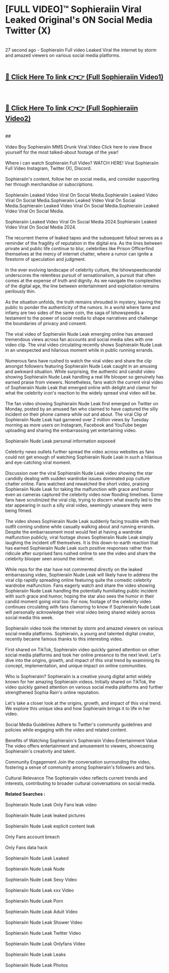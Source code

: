 # [FULL VIDEO]™ Sophieraiin Viral Leaked Original's ON Social Media Twitter (X) <br>
<br>
27 second ago - Sophieraiin Full video Leaked Viral the internet by storm and amazed viewers on various social media platforms.<br>

 <br>

##  <a href="https://play.123hd.live?title=Full Sophieraiin&ref=git">🔴 Click Here To link 👉👉 (Full Sophieraiin Video1)</a><br>
  <br>

##  <a href="https://play.123hd.live?title=Full Sophieraiin&ref=git">🔴 Click Here To link 👉👉 (Full Sophieraiin Video2)</a><br>
  <br>
  ##


  <br>

  <br>
Video Boy Sophieraiin MMS Drunk Viral.Video Click here to view Brace yourself for the most talked-about footage of the year!
<br><br>
Where i can watch Sophieraiin Full Video? WATCH HERE! Viral Sophieraiin Full Video Instagram, Twitter (X), Discord.
<br><br>
Sophieraiin's content, follow her on social media, and consider supporting her through merchandise or subscriptions.
<br><br>
Sophieraiin Leaked Video Viral On Social Media.Sophieraiin Leaked Video Viral On Social Media.Sophieraiin Leaked Video Viral On Social Media.Sophieraiin Leaked Video Viral On Social Media.Sophieraiin Leaked Video Viral On Social Media.
<br><br>
Sophieraiin Leaked Video Viral On Social Media 2024.Sophieraiin Leaked Video Viral On Social Media 2024.
<br><br>
The recurrent theme of leaked tapes and the subsequent fallout serves as a reminder of the fragility of reputation in the digital era. As the lines between private and public life continue to blur, celebrities like Prison Officerfind themselves at the mercy of internet chatter, where a rumor can ignite a firestorm of speculation and judgment.
<br><br>
In the ever evolving landscape of celebrity culture, the Ishowspeedscandal underscores the relentless pursuit of sensationalism, a pursuit that often comes at the expense of truth and dignity. As we navigate the complexities of the digital age, the line between entertainment and exploitation remains perilously thin.
<br><br>
As the situation unfolds, the truth remains shrouded in mystery, leaving the public to ponder the authenticity of the rumors. In a world where fame and infamy are two sides of the same coin, the saga of Ishowspeedis a testament to the power of social media to shape narratives and challenge the boundaries of privacy and consent.
<br><br>
The viral video of Sophieraiin Nude Leak emerging online has amassed tremendous views across fan accounts and social media sites with one video clip. The viral video circulating recently shows Sophieraiin Nude Leak in an unexpected and hilarious moment while in public running errands.
<br><br>
Numerous fans have rushed to watch the viral video and share the clip amongst followers featuring Sophieraiin Nude Leak caught in an amusing and awkward situation. While surprising, the authentic and candid video showing Sophieraiin Nude Leak handling a real life blooper so genuinely has earned praise from viewers. Nonetheless, fans watch the current viral video of Sophieraiin Nude Leak that emerged online with delight and clamor for what the celebrity icon's reaction to the widely spread viral video will be.
<br><br>
The fan video showing Sophieraiin Nude Leak first emerged on Twitter on Monday, posted by an amused fan who claimed to have captured the silly incident on their phone camera while out and about. The viral Clip of Sophieraiin Nude Leak had garnered over 2 million views by Tuesday morning as more users on Instagram, Facebook and YouTube began uploading and sharing the embarrassing yet entertaining video.
<br><br>
Sophieraiin Nude Leak personal information exposed
<br><br>
Celebrity news outlets further spread the video across websites as fans could not get enough of watching Sophieraiin Nude Leak in such a hilarious and eye-catching viral moment.
<br><br>
Discussion over the viral Sophieraiin Nude Leak video showing the star candidly dealing with sudden wardrobe issues dominated pop culture chatter online. Fans watched and rewatched the short video, praising Sophieraiin Nude Leak for taking the malfunction with grace and humor even as cameras captured the celebrity video now flooding timelines. Some fans have scrutinized the viral clip, trying to discern what exactly led to the star appearing in such a silly viral video, seemingly unaware they were being filmed.
<br><br>
The video shows Sophieraiin Nude Leak suddenly facing trouble with their outfit coming undone while casually walking about and running errands. Despite the embarrassment most would feel at having a wardrobe malfunction publicly, viral footage shows Sophieraiin Nude Leak simply laughing the incident off themselves. It is this down-to-earth reaction that has earned Sophieraiin Nude Leak such positive responses rather than ridicule after surprised fans rushed online to see the video and share the celebrity blooper seen around the internet.
<br><br>
While reps for the star have not commented directly on the leaked embarrassing video, Sophieraiin Nude Leak will likely have to address the viral clip rapidly spreading online featuring quite the comedic celebrity wardrobe malfunction. Fans eagerly watch and share the video showing Sophieraiin Nude Leak handling the potentially humiliating public incident with such grace and humor, hoping the star also sees the humor in their candid moment going viral too. For now, footage of the celebrity video continues circulating with fans clamoring to know if Sophieraiin Nude Leak will personally acknowledge their viral video being shared widely across social media this week.
<br><br>
Sophieraiin video took the internet by storm and amazed viewers on various social media platforms. Sophieraiin, a young and talented digital creator, recently became famous thanks to this interesting video.
<br><br>
First shared on TikTok, Sophieraiin video quickly gained attention on other social media platforms and took her online presence to the next level. Let's dive into the origins, growth, and impact of this viral trend by examining its concept, implementation, and unique impact on online communities.
<br><br>
Who is Sophieraiin? Sophieraiin is a creative young digital artist widely known for her amazing Sophieraiin videos. Initially shared on TikTok, the video quickly gained attention on various social media platforms and further strengthened Sophia Rain's online reputation.
<br><br>
Let's take a closer look at the origins, growth, and impact of this viral trend. We explore this unique idea and how Sophieraiin brings it to life in her video.
<br><br>
Social Media Guidelines Adhere to Twitter's community guidelines and policies while engaging with the video and related content.
<br><br>
Benefits of Watching Sophieraiin's Sophieraiin Video Entertainment Value The video offers entertainment and amusement to viewers, showcasing Sophieraiin's creativity and talent.
<br><br>
Community Engagement Join the conversation surrounding the video, fostering a sense of community among Sophieraiin's followers and fans.
<br><br>
Cultural Relevance The Sophieraiin video reflects current trends and interests, contributing to broader cultural conversations on social media.
<br><br>
<strong>Related Searches :</strong>
<br><br>
Sophieraiin Nude Leak Only Fans leak video
<br><br>
Sophieraiin Nude Leak leaked pictures
<br><br>
Sophieraiin Nude Leak explicit content leak
<br><br>
Only Fans account breach
<br><br>
Only Fans data hack
<br><br>
Sophieraiin Nude Leak Leaked
<br><br>
Sophieraiin Nude Leak Nude
<br><br>
Sophieraiin Nude Leak Sexy Video
<br><br>
Sophieraiin Nude Leak xxx Video
<br><br>
Sophieraiin Nude Leak Porn
<br><br>
Sophieraiin Nude Leak Adult Video
<br><br>
Sophieraiin Nude Leak Shower Video
<br><br>
Sophieraiin Nude Leak Twitter Video
<br><br>
Sophieraiin Nude Leak Onlyfans Video
<br><br>
Sophieraiin Nude Leak Leaks
<br><br>
Sophieraiin Nude Leak Photos
